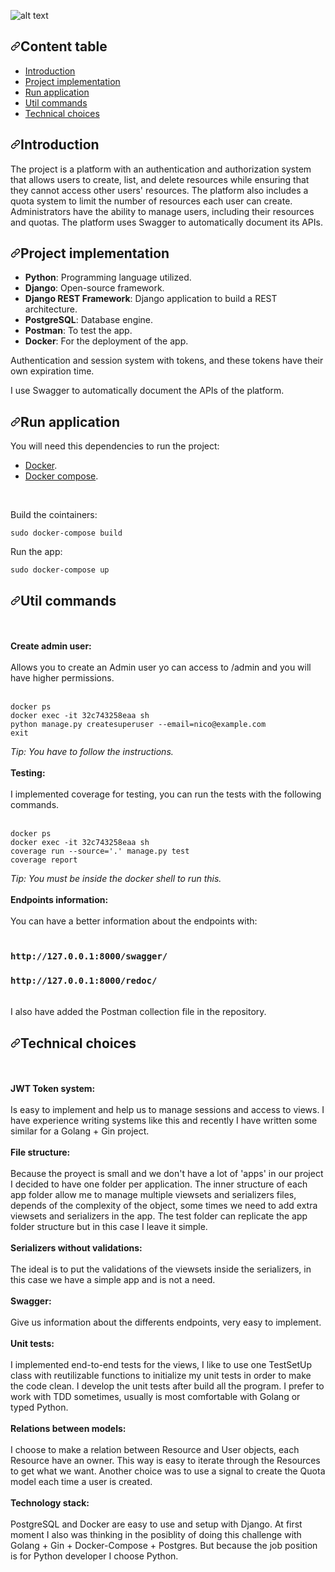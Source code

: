 ![alt text](https://chainstack.com/wp-content/uploads/2019/03/Logo-Blue@3x-Padded.png?raw=true)

<h2><a id="user-content-tabla-de-contenido" class="anchor" aria-hidden="true" href="#tabla-de-contenido"><svg class="octicon octicon-link" viewBox="0 0 16 16" version="1.1" width="16" height="16" aria-hidden="true"><path fill-rule="evenodd" d="M7.775 3.275a.75.75 0 001.06 1.06l1.25-1.25a2 2 0 112.83 2.83l-2.5 2.5a2 2 0 01-2.83 0 .75.75 0 00-1.06 1.06 3.5 3.5 0 004.95 0l2.5-2.5a3.5 3.5 0 00-4.95-4.95l-1.25 1.25zm-4.69 9.64a2 2 0 010-2.83l2.5-2.5a2 2 0 012.83 0 .75.75 0 001.06-1.06 3.5 3.5 0 00-4.95 0l-2.5 2.5a3.5 3.5 0 004.95 4.95l1.25-1.25a.75.75 0 00-1.06-1.06l-1.25 1.25a2 2 0 01-2.83 0z"></path></svg></a>Content table
</h2>
<ul>
  <li><a href="#introduccion-al-proyecto">Introduction</a></li>
  <li><a href="#implementacion-del-proyecto">Project implementation</a></li>
  <li><a href="#iniciar-aplicacion">Run application</a></li>
  <li><a href="#comandos-utiles">Util commands</a></li>
  <li><a href="#technical-choices">Technical choices</a></li>
</ul>

<h2><a id="user-content-introduccion-al-proyecto" class="anchor" aria-hidden="true" href="#introduccion-al-proyecto"><svg class="octicon octicon-link" viewBox="0 0 16 16" version="1.1" width="16" height="16" aria-hidden="true"><path fill-rule="evenodd" d="M7.775 3.275a.75.75 0 001.06 1.06l1.25-1.25a2 2 0 112.83 2.83l-2.5 2.5a2 2 0 01-2.83 0 .75.75 0 00-1.06 1.06 3.5 3.5 0 004.95 0l2.5-2.5a3.5 3.5 0 00-4.95-4.95l-1.25 1.25zm-4.69 9.64a2 2 0 010-2.83l2.5-2.5a2 2 0 012.83 0 .75.75 0 001.06-1.06 3.5 3.5 0 00-4.95 0l-2.5 2.5a3.5 3.5 0 004.95 4.95l1.25-1.25a.75.75 0 00-1.06-1.06l-1.25 1.25a2 2 0 01-2.83 0z"></path></svg></a>Introduction</h2>

The project is a platform with an authentication and authorization system that allows users to create, list, and delete resources while ensuring that they cannot access other users' resources. The platform also includes a quota system to limit the number of resources each user can create. Administrators have the ability to manage users, including their resources and quotas. The platform uses Swagger to automatically document its APIs.

<h2><a id="user-content-implementacion-del-proyecto" class="anchor" aria-hidden="true" href="#implementación-del-proyecto"><svg class="octicon octicon-link" viewBox="0 0 16 16" version="1.1" width="16" height="16" aria-hidden="true"><path fill-rule="evenodd" d="M7.775 3.275a.75.75 0 001.06 1.06l1.25-1.25a2 2 0 112.83 2.83l-2.5 2.5a2 2 0 01-2.83 0 .75.75 0 00-1.06 1.06 3.5 3.5 0 004.95 0l2.5-2.5a3.5 3.5 0 00-4.95-4.95l-1.25 1.25zm-4.69 9.64a2 2 0 010-2.83l2.5-2.5a2 2 0 012.83 0 .75.75 0 001.06-1.06 3.5 3.5 0 00-4.95 0l-2.5 2.5a3.5 3.5 0 004.95 4.95l1.25-1.25a.75.75 0 00-1.06-1.06l-1.25 1.25a2 2 0 01-2.83 0z"></path></svg></a>Project implementation</h2>
<ul>
<li><strong>Python</strong>: Programming language utilized.</li>
<li><strong>Django</strong>: Open-source framework.</li>
<li><strong>Django REST Framework</strong>: Django application to build a REST architecture.</li>
<li><strong>PostgreSQL</strong>: Database engine.</li>
<li><strong>Postman</strong>: To test the app.</li>
<li><strong>Docker</strong>: For the deployment of the app.</li>
</ul>

Authentication and session system with tokens, and these tokens have their own expiration time. 

I use Swagger to automatically document the APIs of the platform.

<h2><a id="user-content-iniciar-aplicacion" class="anchor" aria-hidden="true" href="#iniciar-aplicacion"><svg class="octicon octicon-link" viewBox="0 0 16 16" version="1.1" width="16" height="16" aria-hidden="true"><path fill-rule="evenodd" d="M7.775 3.275a.75.75 0 001.06 1.06l1.25-1.25a2 2 0 112.83 2.83l-2.5 2.5a2 2 0 01-2.83 0 .75.75 0 00-1.06 1.06 3.5 3.5 0 004.95 0l2.5-2.5a3.5 3.5 0 00-4.95-4.95l-1.25 1.25zm-4.69 9.64a2 2 0 010-2.83l2.5-2.5a2 2 0 012.83 0 .75.75 0 001.06-1.06 3.5 3.5 0 00-4.95 0l-2.5 2.5a3.5 3.5 0 004.95 4.95l1.25-1.25a.75.75 0 00-1.06-1.06l-1.25 1.25a2 2 0 01-2.83 0z"></path></svg></a>Run application</h2>

<p>You will need this dependencies to run the project:</p>
<ul>
    <li><a href="https://docs.docker.com/get-docker/" rel="nofollow">Docker</a>.</li>
    <li><a href="https://docs.docker.com/compose/install/" rel="nofollow">Docker compose</a>.</li>
</ul>

<br>


Build the cointainers:

<pre><code>sudo docker-compose build
</code></pre>

Run the app:

<pre><code>sudo docker-compose up
</code></pre>

<h2><a id="user-content-comandos-utiles" class="anchor" aria-hidden="true" href="#comandos-utiles"><svg class="octicon octicon-link" viewBox="0 0 16 16" version="1.1" width="16" height="16" aria-hidden="true"><path fill-rule="evenodd" d="M7.775 3.275a.75.75 0 001.06 1.06l1.25-1.25a2 2 0 112.83 2.83l-2.5 2.5a2 2 0 01-2.83 0 .75.75 0 00-1.06 1.06 3.5 3.5 0 004.95 0l2.5-2.5a3.5 3.5 0 00-4.95-4.95l-1.25 1.25zm-4.69 9.64a2 2 0 010-2.83l2.5-2.5a2 2 0 012.83 0 .75.75 0 001.06-1.06 3.5 3.5 0 00-4.95 0l-2.5 2.5a3.5 3.5 0 004.95 4.95l1.25-1.25a.75.75 0 00-1.06-1.06l-1.25 1.25a2 2 0 01-2.83 0z"></path></svg></a>Util commands</h2>
<br>
<br>
<strong>Create admin user:</strong>
<br>
<br>
Allows you to create an Admin user yo can access to /admin and you will have higher permissions.
<br>
<br>
<pre><code>docker ps
docker exec -it 32c743258eaa sh
python manage.py createsuperuser --email=nico@example.com
exit
</code></pre>

<em>
  Tip: You have to follow the instructions.
</em>

<br>
<br>
<strong>Testing:</strong>
<br>
<br>
I implemented coverage for testing, you can run the tests with the following commands.
<br>
<br>
<pre><code>docker ps
docker exec -it 32c743258eaa sh
coverage run --source='.' manage.py test
coverage report
</code></pre>
<em>
    Tip: You must be inside the docker shell to run this.
</em>

<br>
<br>
<strong>Endpoints information:</strong>
<br>
<br>
You can have a better information about the endpoints with:
<br>
<br>

### `http://127.0.0.1:8000/swagger/`
### `http://127.0.0.1:8000/redoc/`

<br>
I also have added the Postman collection file in the repository.
<br>

<h2><a id="user-content-technical-choices" class="anchor" aria-hidden="true" href="#technical-choices"><svg class="octicon octicon-link" viewBox="0 0 16 16" version="1.1" width="16" height="16" aria-hidden="true"><path fill-rule="evenodd" d="M7.775 3.275a.75.75 0 001.06 1.06l1.25-1.25a2 2 0 112.83 2.83l-2.5 2.5a2 2 0 01-2.83 0 .75.75 0 00-1.06 1.06 3.5 3.5 0 004.95 0l2.5-2.5a3.5 3.5 0 00-4.95-4.95l-1.25 1.25zm-4.69 9.64a2 2 0 010-2.83l2.5-2.5a2 2 0 012.83 0 .75.75 0 001.06-1.06 3.5 3.5 0 00-4.95 0l-2.5 2.5a3.5 3.5 0 004.95 4.95l1.25-1.25a.75.75 0 00-1.06-1.06l-1.25 1.25a2 2 0 01-2.83 0z"></path></svg></a>Technical choices</h2>

<br>
<br>
<strong>JWT Token system:</strong>
<br>
<br>
Is easy to implement and help us to manage sessions and access to views. I have experience writing systems like this and recently I have written some similar for a Golang + Gin project.
<br>
<br>
<strong>File structure:</strong>
<br>
<br>
Because the proyect is small and we don't have a lot of 'apps' in our project I decided to have one folder per application. The inner structure of each app folder allow me to manage multiple viewsets and serializers files, depends of the complexity of the object, some times we need to add extra viewsets and serializers in the app. The test folder can replicate the app folder structure but in this case I leave it simple.
<br>
<br>
<strong>Serializers without validations:</strong>
<br>
<br>
The ideal is to put the validations of the viewsets inside the serializers, in this case we have a simple app and is not a need.
<br>
<br>
<strong>Swagger:</strong>
<br>
<br>
Give us information about the differents endpoints, very easy to implement.
<br>
<br>
<strong>Unit tests:</strong>
<br>
<br>
I implemented end-to-end tests for the views, I like to use one TestSetUp class with reutilizable functions to initialize my unit tests in order to make the code clean. I develop the unit tests after build all the program. I prefer to work with TDD sometimes, usually is most comfortable with Golang or typed Python.
<br>
<br>
<strong>Relations between models:</strong>
<br>
<br>
I choose to make a relation between Resource and User objects, each Resource have an owner. This way is easy to iterate through the Resources to get what we want. Another choice was to use a signal to create the Quota model each time a user is created.
<br>
<br>
<strong>Technology stack:</strong>
<br>
<br>
PostgreSQL and Docker are easy to use and setup with Django. At first moment I also was thinking in the posiblity of doing this challenge with Golang + Gin + Docker-Compose + Postgres. But because the job position is for Python developer I choose Python.
<br>
<br>
